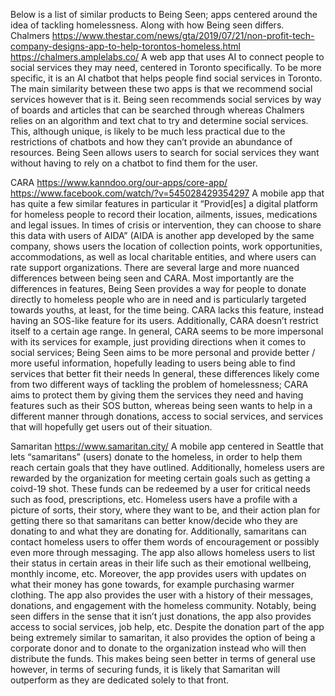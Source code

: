 Below is a list of similar products to Being Seen; apps centered around the idea of tackling homelessness.  Along with how Being seen differs.
Chalmers 
https://www.thestar.com/news/gta/2019/07/21/non-profit-tech-company-designs-app-to-help-torontos-homeless.html
https://chalmers.amplelabs.co/ 
 A web app that uses AI to connect people to social services they may need, centered in Toronto specifically.  To be more specific, it is an AI chatbot that helps people find social services in Toronto.  The main similarity between these two apps is that we recommend social services however that is it.  Being seen recommends social services by way of boards and articles that can be searched through whereas Chalmers relies on an algorithm and text chat to try and determine social services.  This, although unique, is likely to be much less practical due to the restrictions of chatbots and how they can’t provide an abundance of resources. Being Seen allows users to search for social services they want without having to rely on a chatbot to find them for the user. 

CARA
https://www.kanndoo.org/our-apps/core-app/ 
https://www.facebook.com/watch/?v=545028429354297 
A mobile app that has quite a few similar features in particular it “Provid[es] a digital platform for homeless people to record their location, ailments, issues, medications and legal issues. In times of crisis or intervention, they can choose to share this data with users of AIDA” (AIDA is another app developed by the same company, shows users the location of collection points, work opportunities, accommodations, as well as local charitable entities, and where users can rate support organizations.  There are several large and more nuanced differences between being seen and CARA.  Most importantly are the differences in features, Being Seen provides a way for people to donate directly to homeless people who are in need and is particularly targeted towards youths, at least, for the time being.  CARA lacks this feature, instead having an SOS-like feature for its users.  Additionally, CARA doesn’t restrict itself to a certain age range.  In general, CARA seems to be more impersonal with its services for example, just providing directions when it comes to social services; Being Seen aims to be more personal and provide better / more useful information, hopefully leading to users being able to find services that better fit their needs  In general, these differences likely come from two different ways of tackling the problem of homelessness; CARA aims to protect them by giving them the services they need and having features such as their SOS button, whereas being seen wants to help in a different manner through donations, access to social services, and services that will hopefully get users out of their situation.

Samaritan
https://www.samaritan.city/ 
A mobile app centered in Seattle that lets “samaritans” (users) donate to the homeless, in order to help them reach certain goals that they have outlined.  Additionally, homeless users are rewarded by the organization for meeting certain goals such as getting a coivd-19 shot.  These funds can be redeemed by a user for critical needs such as food, prescriptions, etc.  Homeless users have a profile with a picture of sorts, their story, where they want to be, and their action plan for getting there so that samaritans can better know/decide who they are donating to and what they are donating for.  Additionally, samaritans can contact homeless users to offer them words of encouragement or possibly even more through messaging.  The app also allows homeless users to list their status in certain areas in their life such as their emotional wellbeing, monthly income, etc.  Moreover, the app provides users with updates on what their money has gone towards, for example purchasing warmer clothing.  The app also provides the user with a history of their messages, donations, and engagement with the homeless community.
Notably, being seen differs in the sense that it isn’t just donations, the app also provides access to social services, job help, etc. Despite the donation part of the app being extremely similar to samaritan, it also provides the option of being a corporate donor and to donate to the organization instead who will then distribute the funds.  This makes being seen better in terms of general use however, in terms of securing funds, it is likely that Samaritan will outperform as they are dedicated solely to that front.
